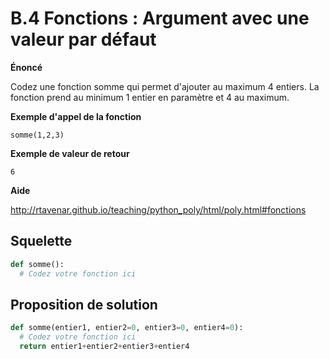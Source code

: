 # B.4 Fonctions : Argument avec une valeur par défaut

**Énoncé**

Codez une fonction somme qui permet d'ajouter au maximum 4 entiers. La fonction prend au minimum 1 entier en paramètre et 4 au maximum.

**Exemple d'appel de la fonction**

```
somme(1,2,3)
```

**Exemple de valeur de retour**

```
6
```

**Aide**

http://rtavenar.github.io/teaching/python_poly/html/poly.html#fonctions

## Squelette

```python
def somme():
  # Codez votre fonction ici
```

## Proposition de solution

```python
def somme(entier1, entier2=0, entier3=0, entier4=0):
  # Codez votre fonction ici
  return entier1+entier2+entier3+entier4
```

